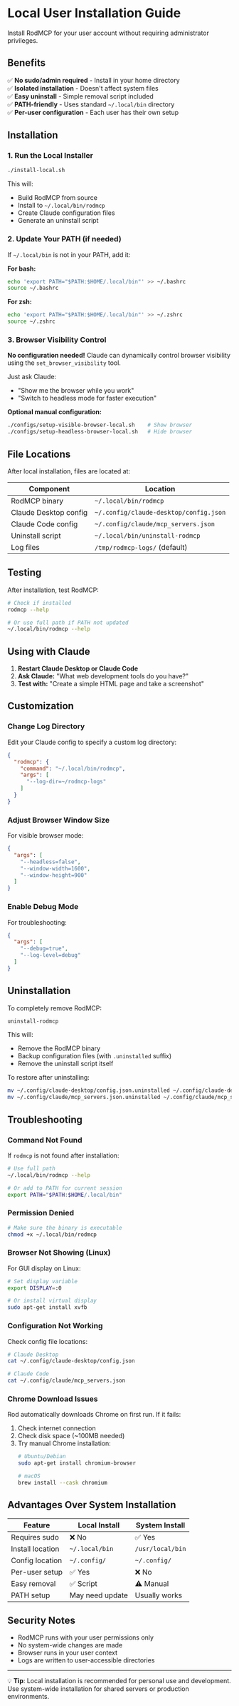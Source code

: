 # Local User Installation Guide

Install RodMCP for your user account without requiring administrator privileges.

## Benefits

✅ **No sudo/admin required** - Install in your home directory  
✅ **Isolated installation** - Doesn't affect system files  
✅ **Easy uninstall** - Simple removal script included  
✅ **PATH-friendly** - Uses standard `~/.local/bin` directory  
✅ **Per-user configuration** - Each user has their own setup  

## Installation

### 1. Run the Local Installer

```bash
./install-local.sh
```

This will:
- Build RodMCP from source
- Install to `~/.local/bin/rodmcp`
- Create Claude configuration files
- Generate an uninstall script

### 2. Update Your PATH (if needed)

If `~/.local/bin` is not in your PATH, add it:

**For bash:**
```bash
echo 'export PATH="$PATH:$HOME/.local/bin"' >> ~/.bashrc
source ~/.bashrc
```

**For zsh:**
```bash
echo 'export PATH="$PATH:$HOME/.local/bin"' >> ~/.zshrc
source ~/.zshrc
```

### 3. Browser Visibility Control

**No configuration needed!** Claude can dynamically control browser visibility using the `set_browser_visibility` tool.

Just ask Claude:
- "Show me the browser while you work"
- "Switch to headless mode for faster execution"

**Optional manual configuration:**
```bash
./configs/setup-visible-browser-local.sh    # Show browser
./configs/setup-headless-browser-local.sh   # Hide browser
```

## File Locations

After local installation, files are located at:

| Component | Location |
|-----------|----------|
| RodMCP binary | `~/.local/bin/rodmcp` |
| Claude Desktop config | `~/.config/claude-desktop/config.json` |
| Claude Code config | `~/.config/claude/mcp_servers.json` |
| Uninstall script | `~/.local/bin/uninstall-rodmcp` |
| Log files | `/tmp/rodmcp-logs/` (default) |

## Testing

After installation, test RodMCP:

```bash
# Check if installed
rodmcp --help

# Or use full path if PATH not updated
~/.local/bin/rodmcp --help
```

## Using with Claude

1. **Restart Claude Desktop or Claude Code**
2. **Ask Claude:** "What web development tools do you have?"
3. **Test with:** "Create a simple HTML page and take a screenshot"

## Customization

### Change Log Directory

Edit your Claude config to specify a custom log directory:

```json
{
  "rodmcp": {
    "command": "~/.local/bin/rodmcp",
    "args": [
      "--log-dir=~/rodmcp-logs"
    ]
  }
}
```

### Adjust Browser Window Size

For visible browser mode:

```json
{
  "args": [
    "--headless=false",
    "--window-width=1600",
    "--window-height=900"
  ]
}
```

### Enable Debug Mode

For troubleshooting:

```json
{
  "args": [
    "--debug=true",
    "--log-level=debug"
  ]
}
```

## Uninstallation

To completely remove RodMCP:

```bash
uninstall-rodmcp
```

This will:
- Remove the RodMCP binary
- Backup configuration files (with `.uninstalled` suffix)
- Remove the uninstall script itself

To restore after uninstalling:
```bash
mv ~/.config/claude-desktop/config.json.uninstalled ~/.config/claude-desktop/config.json
mv ~/.config/claude/mcp_servers.json.uninstalled ~/.config/claude/mcp_servers.json
```

## Troubleshooting

### Command Not Found

If `rodmcp` is not found after installation:

```bash
# Use full path
~/.local/bin/rodmcp --help

# Or add to PATH for current session
export PATH="$PATH:$HOME/.local/bin"
```

### Permission Denied

```bash
# Make sure the binary is executable
chmod +x ~/.local/bin/rodmcp
```

### Browser Not Showing (Linux)

For GUI display on Linux:

```bash
# Set display variable
export DISPLAY=:0

# Or install virtual display
sudo apt-get install xvfb
```

### Configuration Not Working

Check config file locations:

```bash
# Claude Desktop
cat ~/.config/claude-desktop/config.json

# Claude Code
cat ~/.config/claude/mcp_servers.json
```

### Chrome Download Issues

Rod automatically downloads Chrome on first run. If it fails:

1. Check internet connection
2. Check disk space (~100MB needed)
3. Try manual Chrome installation:
   ```bash
   # Ubuntu/Debian
   sudo apt-get install chromium-browser
   
   # macOS
   brew install --cask chromium
   ```

## Advantages Over System Installation

| Feature | Local Install | System Install |
|---------|--------------|----------------|
| Requires sudo | ❌ No | ✅ Yes |
| Install location | `~/.local/bin` | `/usr/local/bin` |
| Config location | `~/.config/` | `~/.config/` |
| Per-user setup | ✅ Yes | ❌ No |
| Easy removal | ✅ Script | ⚠️ Manual |
| PATH setup | May need update | Usually works |

## Security Notes

- RodMCP runs with your user permissions only
- No system-wide changes are made
- Browser runs in your user context
- Logs are written to user-accessible directories

---

💡 **Tip**: Local installation is recommended for personal use and development. Use system-wide installation for shared servers or production environments.
